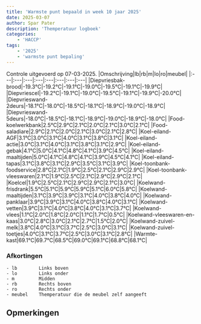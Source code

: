 ```yaml
---
title: 'Warmste punt bepaald in week 10 jaar 2025'
date: 2025-03-07
author: Spar Pater
description: 'Themperatuur logboek'
categories:
    - 'HACCP'
tags:
    - '2025'
    - 'warmste punt bepaling'
---
```

Controle uitgevoerd op 07-03-2025.
|Omschrijving|lb|rb|m|lo|ro|meubel|
|:---|:---|:---|:---|:---|:---|:---|:---|
|Diepvriesbak-brood|-19.3°C|-19.2°C|-19.1°C|-19.0°C|-19.5°C|-19.1°C|-19.9°C|
|Diepvriescel|-19.2°C|-19.1°C|-19.0°C|-19.5°C|-19.1°C|-19.9°C|-20.0°C|
|Diepvrieswand-2deurs|-18.1°C|-18.0°C|-18.5°C|-18.1°C|-18.9°C|-19.0°C|-18.9°C|
|Diepvrieswand-5deurs|-18.0°C|-18.5°C|-18.1°C|-18.9°C|-19.0°C|-18.9°C|-18.0°C|
|Food-koelwerkbank|2.5°C|2.9°C|2.1°C|2.0°C|2.1°C|3.0°C|2.1°C|
|Food-saladiare|2.9°C|2.1°C|2.0°C|2.1°C|3.0°C|2.1°C|2.8°C|
|Koel-eiland-AGF|3.1°C|3.0°C|3.1°C|4.0°C|3.1°C|3.8°C|3.1°C|
|Koel-eiland-actie|3.0°C|3.1°C|4.0°C|3.1°C|3.8°C|3.1°C|2.9°C|
|Koel-eiland-gebak|4.1°C|5.0°C|4.1°C|4.8°C|4.1°C|3.9°C|4.5°C|
|Koel-eiland-maaltijden|5.0°C|4.1°C|4.8°C|4.1°C|3.9°C|4.5°C|4.1°C|
|Koel-eiland-tapas|3.1°C|3.8°C|3.1°C|2.9°C|3.5°C|3.1°C|3.9°C|
|Koel-toonbank-foodservice|2.8°C|2.1°C|1.9°C|2.5°C|2.1°C|2.9°C|2.9°C|
|Koel-toonbank-vleeswaren|2.1°C|1.9°C|2.5°C|2.1°C|2.9°C|2.9°C|2.1°C|
|Koelcel|1.9°C|2.5°C|2.1°C|2.9°C|2.9°C|2.1°C|3.0°C|
|Koelwand-frisdrank|5.5°C|5.1°C|5.9°C|5.9°C|5.1°C|6.0°C|5.8°C|
|Koelwand-maaltijden|3.1°C|3.9°C|3.9°C|3.1°C|4.0°C|3.8°C|4.0°C|
|Koelwand-panklaar|3.9°C|3.9°C|3.1°C|4.0°C|3.8°C|4.0°C|3.1°C|
|Koelwand-vetten|3.9°C|3.1°C|4.0°C|3.8°C|4.0°C|3.1°C|3.7°C|
|Koelwand-vlees|1.1°C|2.0°C|1.8°C|2.0°C|1.1°C|1.7°C|0.5°C|
|Koelwand-vleeswaren-en-kaas|3.0°C|2.8°C|3.0°C|2.1°C|2.7°C|1.5°C|2.0°C|
|Koelwand-zuivel-melk|3.8°C|4.0°C|3.1°C|3.7°C|2.5°C|3.0°C|3.1°C|
|Koelwand-zuivel-toetjes|4.0°C|3.1°C|3.7°C|2.5°C|3.0°C|3.1°C|2.8°C|
|Warmte-kast|69.1°C|69.7°C|68.5°C|69.0°C|69.1°C|68.8°C|68.1°C|

### Afkortingen
    - lb        Links boven
    - lo        Links onder
    - m         Midden
    - rb        Rechts boven
    - ro        Rechts onder
    - meubel    Themperatuur die de meubel zelf aangeeft

## Opmerkingen


